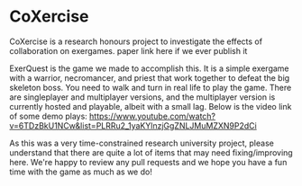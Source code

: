 # CoXercise

CoXercise is a research honours project to investigate the effects of collaboration on exergames.
paper link here if we ever publish it
  
ExerQuest is the game we made to accomplish this. It is a simple exergame with a warrior, necromancer, and priest that work together to defeat the big skeleton boss. You need to walk and turn in real life to play the game. There are singleplayer and multiplayer versions, and the multiplayer version is currently hosted and playable, albeit with a small lag. Below is the video link of some demo plays:
  https://www.youtube.com/watch?v=6TDzBkU1NCw&list=PLRRu2_1yaKYlnzjGgZNLJMuMZXN9P2dCi
  
As this was a very time-constrained research university project, please understand that there are quite a lot of items that may need fixing/improving here. We're happy to review any pull requests and we hope you have a fun time with the game as much as we do!
